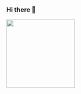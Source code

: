 ### Hi there 👋

<!--
**JPQuadrado/JPQuadrado** is a ✨ _special_ ✨ repository because its `README.md` (this file) appears on your GitHub profile.

Here are some ideas to get you started:

- 🔭 I’m currently working on ...
- 🌱 I’m currently learning ...
- 👯 I’m looking to collaborate on ...
- 🤔 I’m looking for help with ...
- 💬 Ask me about ...
- 📫 How to reach me: ...
- 😄 Pronouns: ...
- ⚡ Fun fact: ...
-->
<div>
<a href="https://github.com/JPQuadrado">
<img height="180em" src="https://github-readme-stats.vercel.app/api/top-langs/?username=JPQuadrado&layout=compact&langs_count=7&theme=dracula"/>
</div>
